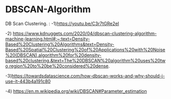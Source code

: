 # DBSCAN-Algorithm

‌DB Scan Clustering. : 
-1)https://youtu.be/C3r7tGRe2eI

-2) https://www.kdnuggets.com/2020/04/dbscan-clustering-algorithm-machine-learning.html#:~:text=Density-Based%20Clustering%20Algorithms&text=Density-Based%20Spatial%20Clustering%20of%20Applications%20with%20Noise%20(DBSCAN),algorithm%20for%20density-based%20clustering.&text=The%20DBSCAN%20algorithm%20uses%20two,region%20to%20be%20considered%20dense.

-3)https://towardsdatascience.com/how-dbscan-works-and-why-should-i-use-it-443b4a191c80

-4)  https://en.m.wikipedia.org/wiki/DBSCAN#Parameter_estimation
